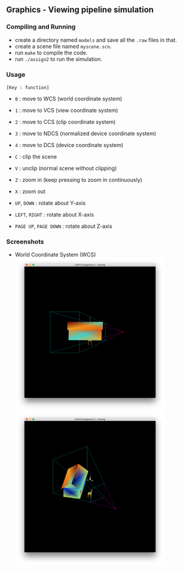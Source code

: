 ## Graphics - Viewing pipeline simulation

### Compiling and Running
-	create a directory named `models` and save all the `.raw` files in that.
- 	create a scene file named `myscene.scn`.
- 	run `make` to compile the code.
- 	run `./assign2` to run the simulation.

### Usage
	[Key : function]
-	`0` : move to WCS (world coordinate system)
-	`1` : move to VCS (view coordinate system)
- 	`2` : move to CCS (clip coordinate system)
- 	`3` : move to NDCS (normalized device coordinate system)
-	`4` : move to DCS (device coordinate system)

- 	`C` : clip the scene
-	`V` : unclip (normal scene without clipping)

-	`Z` : zoom in (keep pressing to zoom in continuously)
-	`X` : zoom out

-	`UP`, `DOWN` : rotate about Y-axis
-	`LEFT`, `RIGHT` : rotate about X-axis
-	`PAGE UP`, `PAGE DOWN` : rotate about Z-axis

### Screenshots
-	World Coordinate System (WCS)  
	<img src="screenshots/WCS-1.png" width="400">
	<img src="screenshots/WCS-2.png" width="400">
